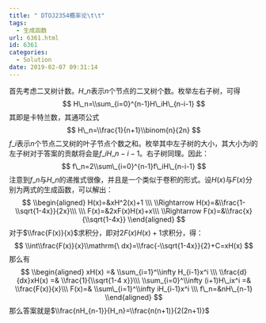 ```yaml
---
title: " DTOJ2354概率论\t\t"
tags:
  - 生成函数
url: 6361.html
id: 6361
categories:
  - Solution
date: 2019-02-07 09:31:14
---
```


首先考虑二叉树计数。$H\_n$表示$n$个节点的二叉树个数。枚举左右子树，可得 $$ H\_n=\\sum_{i=0}^{n-1}H\_iH\_{n-i-1} $$ 其即是卡特兰数，其通项公式 $$ H\_n=\\frac{1}{n+1}\\binom{n}{2n} $$ $f\_i$表示$n$个节点二叉树的叶子节点个数之和。枚举其中左子树的大小，其大小为$i$的左子树对于答案的贡献将会是$f\_iH\_{n-i-1}$。右子树同理。因此： $$ f\_n=2\\sum\_{i=0}^{n-1}f\_iH\_{n-i-1} $$ 注意到$f\_n$与$H\_n$的递推式很像，并且是一个类似于卷积的形式。设$H(x)$与$F(x)$分别为两式的生成函数，可以解出： $$ \\begin{aligned} H(x)=&xH^2(x)+1 \\\ \\Rightarrow H(x)=&\\frac{1-\\sqrt{1-4x}}{2x}\\\ \\\ F(x)=&2xF(x)H(x)+x\\\ \\Rightarrow F(x)=&\\frac{x}{\\sqrt{1-4x}} \\end{aligned} $$ 对于$\\frac{F(x)}{x}$求积分，即对$2F(x)H(x)+1$求积分，得： $$ \\int\\frac{F(x)}{x}\\mathrm{\ dx}=\\frac{-\\sqrt{1-4x}}{2}+C=xH(x) $$ 那么有 $$ \\begin{aligned} xH(x) =& \\sum_{i=1}^\\infty H_{i-1}x^i \\\ \\frac{d}{dx}xH(x) =& \\frac{1}{\\sqrt{1-4 x}}\\\ \\sum_{i=0}^\\infty (i+1)H\_ix^i =& \\frac{F(x)}{x}\\\ F(x)=& \\sum\_{i=1}^\\infty iH_{i-1}x^i \\\ f\_n=&nH\_{n-1} \\end{aligned} $$ 那么答案就是$\\frac{nH_{n-1}}{H_n}=\\frac{n(n+1)}{2(2n+1)}$